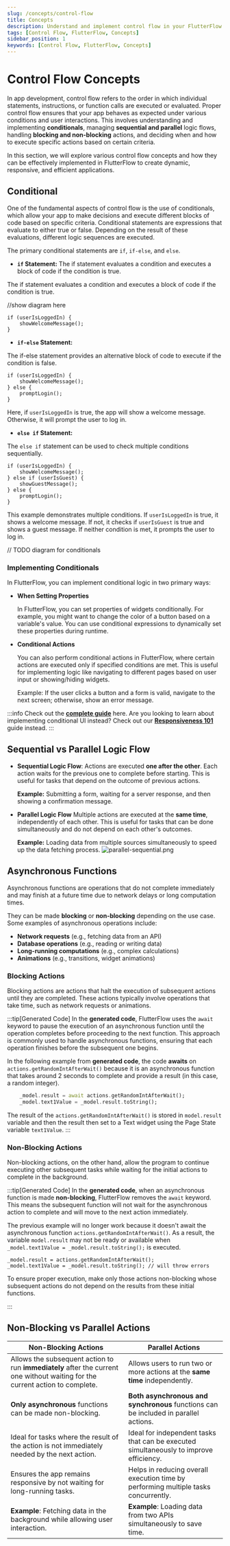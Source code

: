 ```yaml
---
slug: /concepts/control-flow
title: Concepts
description: Understand and implement control flow in your FlutterFlow app to manage the execution of statements, instructions, and function calls under various conditions.
tags: [Control Flow, FlutterFlow, Concepts]
sidebar_position: 1
keywords: [Control Flow, FlutterFlow, Concepts]
---
```



# Control Flow Concepts

In app development, control flow refers to the order in which individual statements,
instructions, or function calls are executed or evaluated. Proper control flow ensures that your
app behaves as expected under various conditions and user interactions. This involves
understanding and implementing **conditionals**, managing **sequential and parallel** logic
flows, handling **blocking and non-blocking** actions, and deciding when and how to execute
specific actions based on certain criteria.

In this section, we will explore various control flow concepts and how they can be effectively
implemented in FlutterFlow to create dynamic, responsive, and efficient applications.

## Conditional

One of the fundamental aspects of control flow is the use of conditionals, which allow your app
to make decisions and execute different blocks of code based on specific criteria. Conditional
statements are expressions that evaluate to either true or false. Depending on the result of
these evaluations, different logic sequences are executed.

The primary conditional statements are `if`, `if-else`, and `else`.

- **`if` Statement:** The if statement evaluates a condition and executes a block of code if the condition is true.

The if statement evaluates a condition and executes a block of code if the condition is true.

//show diagram here

```
if (userIsLoggedIn) {
    showWelcomeMessage();
}
```

- **`if-else` Statement:**

The if-else statement provides an alternative block of code to execute if the condition is false.

```
if (userIsLoggedIn) {
    showWelcomeMessage();
} else {
    promptLogin();
}
```

Here, if `userIsLoggedIn` is true, the app will show a welcome message. Otherwise, it will prompt the user to log in.

<p></p>

- **`else if` Statement:**

The `else if` statement can be used to check multiple conditions sequentially.
```
if (userIsLoggedIn) {
    showWelcomeMessage();
} else if (userIsGuest) {
    showGuestMessage();
} else {
    promptLogin();
}
```

This example demonstrates multiple conditions. If `userIsLoggedIn` is true, it shows a welcome message. If not, it checks if `userIsGuest` is true and shows a guest message. If neither condition is met, it prompts the user to log in.

// TODO diagram for conditionals

### Implementing Conditionals
In FlutterFlow, you can implement conditional logic in two primary ways: 

- **When Setting Properties**

    In FlutterFlow, you can set properties of widgets conditionally. For example, you might want to change the color of a button based on a variable's value. You can use conditional expressions to dynamically set these properties during runtime.

- **Conditional Actions**

  You can also perform conditional actions in FlutterFlow, where certain actions are executed 
  only if specified conditions are met. This is useful for implementing logic like 
  navigating to different pages based on user input or showing/hiding widgets.

  Example: If the user clicks a button and a form is valid, navigate to the next screen; otherwise, show an error message.

:::info 
Check out the [**complete guide**](conditional-logic.md) here. Are you looking to learn about implementing conditional UI instead? Check out our **[Responsiveness 101](#)** guide instead. 
:::

## Sequential vs Parallel Logic Flow

- **Sequential Logic Flow**:
  Actions are executed **one after the other**. Each action waits for the 
previous one to complete before starting. This is useful for tasks that depend on the outcome of previous actions. 

  **Example:** Submitting a form, waiting for a server response, and then showing a confirmation message.


- **Parallel Logic Flow**
  Multiple actions are executed at the **same time**, independently of each 
other. This is useful for tasks that can be done simultaneously and do not depend on each other's outcomes.
  
  **Example:** Loading data from multiple sources simultaneously to speed up the data fetching process.
![parallel-sequential.png](img%2Fparallel-sequential.png)

## Asynchronous Functions

Asynchronous functions are operations that do not complete immediately and may finish at a
future time due to network delays or long computation times.

They can be made **blocking** or **non-blocking** depending on the use case. Some examples of asynchronous operations include:

- **Network requests** (e.g., fetching data from an API)
- **Database operations** (e.g., reading or writing data)
- **Long-running computations** (e.g., complex calculations)
- **Animations** (e.g., transitions, widget animations)

### Blocking Actions

Blocking actions are actions that halt the execution of subsequent actions until they are completed. These actions typically involve operations that take time, such as network requests or animations.

:::tip[Generated Code]
In the **generated code**, FlutterFlow uses the `await` keyword to pause the execution of an 
asynchronous function until the operation completes before proceeding to the next 
function. This approach is commonly used to handle asynchronous functions, ensuring that each operation finishes before the subsequent one begins.

In the following example from **generated code**, the code **awaits** on `actions.getRandomIntAfterWait()` because it is an asynchronous function that takes around 2 seconds to complete and provide a result (in this case, a random integer). 
```dart
    _model.result = await actions.getRandomIntAfterWait();
    _model.text1Value = _model.result.toString();
```

The result of the `actions.getRandomIntAfterWait()` is stored in `model.result` variable and 
then the result then set to a Text widget using the Page State variable `text1Value`.
:::


### Non-Blocking Actions
Non-blocking actions, on the other hand, allow the program to continue executing other 
subsequent tasks while waiting for the initial actions to complete in the background. 

:::tip[Generated Code]
In the **generated code**, when an asynchronous function is made **non-blocking**, FlutterFlow removes the `await` keyword. This means the subsequent function will not wait for the asynchronous action to complete and will move to the next action immediately.

The previous example will no longer work because it doesn't await the asynchronous function 
`actions.getRandomIntAfterWait()`. As a result, the variable `model.result` may not be 
ready or available when `_model.text1Value = _model.result.toString();` is executed.

```
_model.result = actions.getRandomIntAfterWait();
_model.text1Value = _model.result.toString(); // will throw errors
```

To ensure proper execution, make only those actions non-blocking whose subsequent actions do not depend on the results from these initial functions.

:::


## Non-Blocking vs Parallel Actions

| Non-Blocking Actions                                                   | Parallel Actions                                                                      |
|------------------------------------------------------------------------|---------------------------------------------------------------------------------------|
| Allows the subsequent action to run **immediately** after the current one without waiting for the current action to complete. | Allows users to run two or more actions at the **same time** independently.               |
| **Only asynchronous** functions can be made non-blocking.                  | **Both asynchronous and synchronous** functions can be included in parallel actions.      |
| Ideal for tasks where the result of the action is not immediately needed by the next action. | Ideal for independent tasks that can be executed simultaneously to improve efficiency. |
| Ensures the app remains responsive by not waiting for long-running tasks. | Helps in reducing overall execution time by performing multiple tasks concurrently.   |
| **Example**: Fetching data in the background while allowing user interaction. | **Example**: Loading data from two APIs simultaneously to save time.                     |

